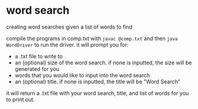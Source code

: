 # word search
creating word searches given a list of words to find

compile the programs in comp.txt with `javac @comp.txt` and then `java WordDriver` to run the driver.
it will prompt you for:

- a .txt file to write to
- an (optional) size of the word search. if none is inputted, the size will be generated for you
- words that you would like to input into the word search
- an (optional) title. if none is inputted, the title will be "Word Search"

it will return a .txt file with your word search, title, and list of words for you to print out.
